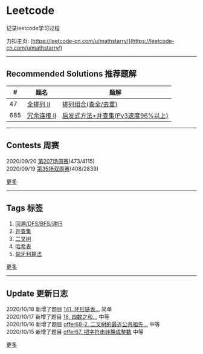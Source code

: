 # Leetcode
记录leetcode学习过程 

力扣主页: [https://leetcode-cn.com/u/mathstarry/](https://leetcode-cn.com/u/mathstarry/)

---
## Recommended Solutions 推荐题解
| # | 题名 | 题解 |
| -- | -- | -- |
| 47 | [全排列 II](https://github.com/Mathstarry/Leetcode/tree/master/problems/0047_permuteUnique) | [排列组合(查全/去重)](https://github.com/Mathstarry/Leetcode/blob/master/problems/0047_permuteUnique/ideas.md) |
| 685 | [冗余连接 II](https://github.com/Mathstarry/Leetcode/tree/master/problems/0685_findRedundantDirectedConnection) | [启发式方法+并查集(Py3速度96%以上)](https://leetcode-cn.com/problems/redundant-connection-ii/solution/qi-fa-shi-fang-fa-bing-cha-ji-py3su-du-96yi-shang-/) |

---

## Contests 周赛
2020/09/20 [第207场周赛](https://github.com/Mathstarry/Leetcode/blob/master/contests/overview/weekly/weekly_207.md)(473/4115)  
2020/09/19 [第35场双周赛](https://github.com/Mathstarry/Leetcode/blob/master/contests/overview/biweekly/biweekly_035.md)(408/2839)

[更多](https://github.com/Mathstarry/Leetcode/blob/master/contests/overview/README.md)

---
## Tags 标签
1. [回溯/DFS/BFS/递归](https://github.com/Mathstarry/Leetcode/tree/master/tags/trackback_DFS_BFS_recursion)  
2. [并查集](https://github.com/Mathstarry/Leetcode/blob/master/tags/unionfind/README.md)
3. [二叉树](https://github.com/Mathstarry/Leetcode/tree/master/tags/binary-tree)
4. [哈希表](https://github.com/Mathstarry/Leetcode/tree/master/tags/hashMap)
5. [匈牙利算法](https://github.com/Mathstarry/Leetcode/tree/master/tags/bipartite-graph)

[更多](https://github.com/Mathstarry/Leetcode/tree/master/tags)

---
## Update 更新日志
2020/10/18 新增了题目 [141. 环形链表...](https://github.com/Mathstarry/Leetcode/tree/master/problems/0141_hasCycle) 简单  
2020/10/17 新增了题目 [18. 四数之和...](https://github.com/Mathstarry/Leetcode/tree/master/problems/0018_fourSum) 中等  
2020/10/16 新增了题目 [offer68-2. 二叉树的最近公共祖先...](https://github.com/Mathstarry/Leetcode/tree/master/getOffer/offer68-2_lowestCommonAncestor) 中等  
2020/10/15 新增了题目 [offer67. 把字符串转换成整数](https://github.com/Mathstarry/Leetcode/tree/master/getOffer/offer67_strToInt) 中等  

[更多](https://github.com/Mathstarry/Leetcode/blob/master/UPDATE.md#Update)
